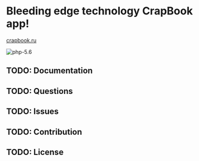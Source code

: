 # Bleeding edge technology CrapBook app!

[crapbook.ru](https://crapbook.ru)

![php-5.6](https://img.shields.io/badge/php-5.6-blue)

## TODO: Documentation

## TODO: Questions

## TODO: Issues

## TODO: Contribution

## TODO: License
